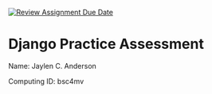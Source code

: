 [![Review Assignment Due Date](https://classroom.github.com/assets/deadline-readme-button-22041afd0340ce965d47ae6ef1cefeee28c7c493a6346c4f15d667ab976d596c.svg)](https://classroom.github.com/a/OJKslPBJ)
# Django Practice Assessment

Name: Jaylen C. Anderson 

Computing ID: bsc4mv 

